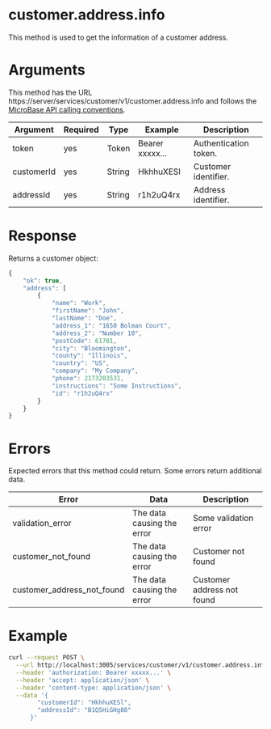 # customer.address.info

This method is used to get the information of a customer address.

# Arguments

This method has the URL https://server/services/customer/v1/customer.address.info and
follows the [MicroBase API calling conventions](../calling-conventions.html).

Argument | Required | Type | Example | Description
---------|----------|------|---------|------------
token      | yes  | Token       | Bearer xxxxx...      | Authentication token.
customerId | yes  | String      | HkhhuXESl            | Customer identifier.
addressId  | yes  | String      | r1h2uQ4rx            | Address identifier.

# Response

Returns a customer object:

```javascript
{
    "ok": true,
    "address": [
        {
            "name": "Work",
            "firstName": "John",
            "lastName": "Doe",
            "address_1": "1650 Bolman Court",
            "address_2": "Number 10",
            "postCode": 61701,
            "city": "Bloomington",
            "county": "Illinois",
            "country": "US",
            "company": "My Company",
            "phone": 2173203531,
            "instructions": "Some Instructions",
            "id": "r1h2uQ4rx"
        }
    }
}
```

# Errors

Expected errors that this method could return. Some errors return additional data.

Error | Data | Description
------|------|------------
validation_error | The data causing the error | Some validation error
customer_not_found | The data causing the error | Customer not found
customer_address_not_found | The data causing the error | Customer address not found

# Example

```bash
curl --request POST \
  --url http://localhost:3005/services/customer/v1/customer.address.info \
  --header 'authorization: Bearer xxxxx...' \
  --header 'accept: application/json' \
  --header 'content-type: application/json' \
  --data '{
        "customerId": "HkhhuXESl",
        "addressId": "B1Q5HiGHg88"
      }'
```
